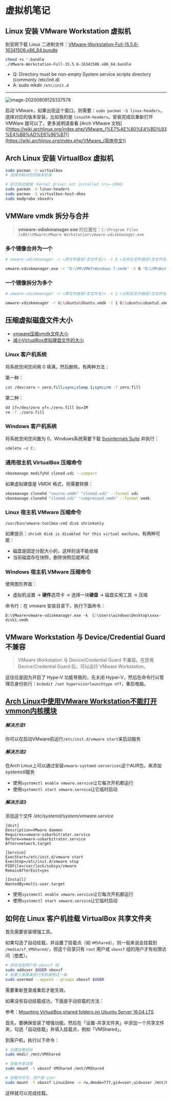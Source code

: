 # 虚拟机笔记

## Linux 安装 VMware Workstation 虚拟机

到官网下载 Linux 二进制文件：[VMware-Workstation-Full-15.5.6-16341506.x86_64.bundle](https://download3.vmware.com/software/wkst/file/VMware-Workstation-Full-15.5.6-16341506.x86_64.bundle)

```sh
chmod +x *.bundle
./VMware-Workstation-Full-15.5.6-16341506.x86_64.bundle
```

- Q: Directory must be non-empty System service scripts directory (commonly /etc/init.d)
- A: sudo mkdir `/etc/init.d`

---

![image-20200809125337578](./virtual-machine.assets/image-20200809125337578.png)

启动 VMware，如果出现这个窗口，则需要：`sudo pacman -S linux-headers`，选择对应的版本安装，比如我的是 `linux54-headers`。安装完成后重新打开 VMWare 就可以了。更多说明请查看 [Arch VMware 文档]([https://wiki.archlinux.org/index.php/VMware_(%E7%AE%80%E4%BD%93%E4%B8%AD%E6%96%87)](https://wiki.archlinux.org/index.php/VMware_(简体中文))

## Arch Linux 安装 VirtualBox 虚拟机

```sh
sudo pacman -S virtualbox
# 选择内核对应的版本安装

# 初次启动报错：Kernel driver not installed (rc=-1908)
sudo pacman -S linux-headers
sudo pacman -S virtualbox-host-dkms
sudo modprobe vboxdrv
```

## VMWare vmdk 拆分与合并

> **vmware-vdiskmanager.exe** 的位置在：`C:\Program Files (x86)\VMware\VMware Workstation\vmware-vdiskmanager.exe`

### 多个镜像合并为一个

```sh
# vmware-vdiskmanager -r <原文件路径(含文件名)> -t 0 <合并后文件路径(含文件名)>

vmware-vdiskmanager.exe -r "D:\VM\VMW7\Windows 7.vmdk" -t 0 "D:\VM\Win7-single.vmdk"
```

### 一个镜像拆分为多个

```sh
# vmware-vdiskmanager -r <原文件路径(含文件名)> -t 1 <分割后文件路径(含文件名)>

vmware-vdiskmanager -r G:\ubuntu\Ubuntu.vmdk -t 1 G:\ubuntu\ubuntu2.vmdk
```

## 压缩虚拟磁盘文件大小

- [vmware压缩vmdk文件大小](https://www.cnblogs.com/kagari/p/12010147.html)
- [减小VirtualBox虚拟硬盘文件的大小](https://blog.csdn.net/ganshuyu/article/details/46360271)

### Linux 客户机系统

将系统空闲空间用 0 填满，然后删除。有两种方法：

第一种：

```sh
cat /dev/zero > zero.fill;sync;sleep 1;sync;rm -f zero.fill
```

第二种：

```sh
dd if=/dev/zero of=./zero.fill bs=1M
rm -f ./zero.fill
```

### Windows 客户机系统

将系统空闲空间置为 0，Windows系统需要下载 [Sysinternals Suite](https://docs.microsoft.com/en-us/sysinternals/downloads/sysinternals-suite) 并执行：

```sh
sdelete –z C:
```

### 通用宿主机 VirtualBox 压缩命令

```sh
vboxmanage modifyhd cloned.vdi --compact
```

如果虚拟硬盘是 VMDK 格式，则需要转换：

```sh
vboxmanage clonehd "source.vmdk" "cloned.vdi" --format vdi
vboxmanage clonehd "cloned.vdi" "compressed.vmdk" --format vmdk
```

### Linux 宿主机 VMware 压缩命令

```
/usr/bin/vmware-toolbox-cmd disk shrinkonly
```

如果提示：`shrink disk is disabled for this virtual machine`，有两种可能：

- 磁盘是固定分配大小的，这样的话不能收缩
- 当前磁盘存在快照，删除快照后就再试

### Windows 宿主机 VMware 压缩命令

使用图形界面：

- 虚拟机设置 -> **硬件**选项卡 -> 选择一块**硬盘** -> 磁盘实用工具 -> 压缩

命令行：在 vmware 安装目录下，执行下面命令：

```
D:\VMware>vmware-vdiskmanager.exe -k  C:\Users\windows\Desktop\xxxx-disk1.vmdk
```

## VMware Workstation 与 Device/Credential Guard 不兼容

> VMware Workstation 与 Device/Credential Guard 不兼容。在禁用 Device/Credential Guard 后，可以运行 VMware Workstation。

这往往是因为开启了 Hype-V 功能导致的，先关闭 Hyper-V，然后在命令行以管理员身份执行：`bcdedit /set hypervisorlaunchtype off`，重启电脑。

## [Arch Linux中使用VMware Workstation不能打开vmmon内核模块](https://www.cnblogs.com/zhuxiaoxi/p/8423544.html)

##### 解决方法1

你可以在启动VMware前运行`/etc/init.d/vmware start`来启动服务

##### 解决方法2

在Arch Linux上可以通过安装`vmware-systemd-serverices`这个AUR包，来添加systemctl服务

- 使用`systemctl enable vmware.service`让它每次开机都运行
- 使用`systemctl start vmware.service`让它临时启动

##### 解决方法3

添加这个文件
*/etc/systemd/system/vmware.service*

```
[Unit]
Description=VMware daemon
Requires=vmware-usbarbitrator.service
Before=vmware-usbarbitrator.service
After=network.target

[Service]
ExecStart=/etc/init.d/vmware start
ExecStop=/etc/init.d/vmware stop
PIDFile=/var/lock/subsys/vmware
RemainAfterExit=yes

[Install]
WantedBy=multi-user.target
```

- 使用`systemctl enable vmware.service`让它每次开机都运行
- 使用`systemctl start vmware.service`让它临时启动

## 如何在 Linux 客户机挂载 VirtualBox 共享文件夹

首先需要安装增强工具。

如果勾选了自动挂载，并设置了挂载点（如 `VMShared`），则一般来说会挂载到 `/media/sf_VMShared/`，但这个目录只有 `root` 用户或 `vboxsf` 组的用户才有权限访问（[参考](https://stackoverflow.com/a/26981786)）。

```sh
# 添加当前用户到 vboxsf 组
sudo adduser $USER vboxsf
# 如果上面那条执行失败就用这一条
sudo usermod --append --groups vboxsf $USER
```

需要重新登录或重启才能生效。

如果没有自动挂载成功，下面是手动挂载的方法：

参考：[Mounting VirtualBox shared folders on Ubuntu Server 16.04 LTS](https://gist.github.com/estorgio/1d679f962e8209f8a9232f7593683265)

首先，要确保安装了增强功能。然后在「设置-共享文件夹」中添加一个共享文件夹，勾选「自动挂载」并填入挂载点，例如「VMShared」。

到客户机，执行以下命令：

```sh
# 创建挂载目标
sudo mkdir /mnt/VMShared

# 挂载共享目录
sudo mount -t vboxsf VMShared /mnt/VMShared

# 挂载为可写，用户是 user
sudo mount -t vboxsf LinuxZone -o rw,dmode=777,gid=user,uid=user /mnt/LinuxZone1
```

这样就可以完成挂载。
